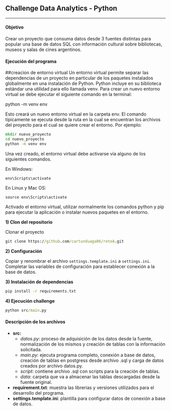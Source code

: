 ## Challenge Data Analytics - Python
_____________________________

#### Objetivo
Crear un proyecto que consuma datos desde
3 fuentes distintas para popular una base de datos SQL con información cultural
sobre bibliotecas, museos y salas de cines argentinos.

#### Ejecución del programa

##creacion de entorno virtual
Un entorno virtual permite separar las dependencias de un proyecto en particular de los paquetes instalados globalmente en una instalación de Python. Python incluye en su biblioteca estándar una utilidad para ello llamada venv. Para crear un nuevo entorno virtual se debe ejecutar el siguiente comando en la terminal:

python -m venv env


Esto creará un nuevo entorno virtual en la carpeta env. El comando típicamente se ejecuta desde la ruta en la cual se encuentran los archivos del proyecto para el cual se quiere crear el entorno. Por ejemplo:
```cmd
mkdir nuevo_proyecto
cd nuevo_proyecto
python -m venv env
```




Una vez creado, el entorno virtual debe activarse vía alguno de los siguientes comandos.

En Windows:
``` cdm
env\Scripts\activate

```


En Linux y Mac OS:

 
``` cdm
source env\Scripts\activate

```

Activado el entorno virtual, utilizar normalmente los comandos python y pip para ejecutar la aplicación o instalar nuevos paquetes en el entorno.

**1) Clon del repositorio**

Clonar el proyecto
```cmd
git clone https://github.com/cartunduaga06/retoA.git

```

**2) Configuración**

Copiar y renombrar el archivo `settings.template.ini` a `settings.ini`.
Completar las variables de configuración para establecer conexión a la base de datos.

**3) Instalación de dependencias**

```cmd
pip install -r requirements.txt
```

**4) Ejecución challenge**
```cmd
python src/main.py
```

#### Descripción de los archivos
- **src:** 
  - *datos.py*: proceso de adquisición de los datos desde la fuente, normalización de los mismos y creación de tablas con la información solicitada.
  - *main.py*: ejecuta programa completo, conexión a base de datos, creación de tablas en postgress desde archivo .sql y carga de datos creados por archivo datos.py.
  - *script*: contiene archivo .sql con scripts para la creación de tablas.
  - *data*: carpeta que va a almacenar las tablas descargadas desde la fuente original.
- **requirement.txt**: muestra las librerias y versiones utilizados para el desarrollo del programa.
- **settings.template.ini**: plantilla para configurar datos de conexión a base de datos.